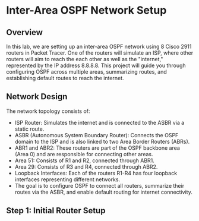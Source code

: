 # Inter-Area OSPF Network Setup

## Overview
In this lab, we are setting up an inter-area OSPF network using 8 Cisco 2911 routers in Packet Tracer. One of the routers will simulate an ISP, where other routers will aim to reach the each other as well as the "internet," represented by the IP address 8.8.8.8. This project will guide you through configuring OSPF across multiple areas, summarizing routes, and establishing default routes to reach the internet.

## Network Design
The network topology consists of:

- ISP Router: Simulates the internet and is connected to the ASBR via a static route.
- ASBR (Autonomous System Boundary Router): Connects the OSPF domain to the ISP and is also linked to two Area Border Routers (ABRs).
- ABR1 and ABR2: These routers are part of the OSPF backbone area (Area 0) and are responsible for connecting other areas.
- Area 51: Consists of R1 and R2, connected through ABR1.
- Area 29: Consists of R3 and R4, connected through ABR2.
- Loopback Interfaces: Each of the routers R1-R4 has four loopback interfaces representing different networks.
- The goal is to configure OSPF to connect all routers, summarize their routes via the ASBR, and enable default routing for internet connectivity.

## Step 1: Initial Router Setup
